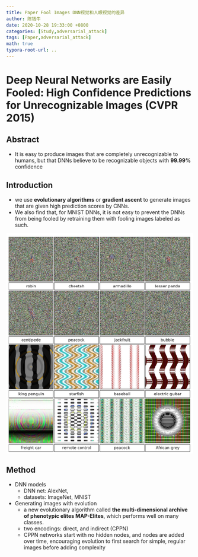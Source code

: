 ```yaml
---
title: Paper Fool Images DNN视觉和人眼视觉的差异
author: 陈钱牛
date: 2020-10-28 19:33:00 +0800
categories: [Study,adversarial_attack]
tags: [Paper,adversarial_attack]
math: true
typora-root-url: ..
---
```



# Deep Neural Networks are Easily Fooled: High Confidence Predictions for Unrecognizable Images (CVPR 2015)

## Abstract

- It is easy to produce images that are completely unrecognizable to humans, but that DNNs believe to be recognizable objects with **99.99%** confidence

## Introduction 

- we use **evolutionary algorithms** or **gradient ascent** to generate images that are given high prediction scores by CNNs.
- We also find that, for MNIST DNNs, it is not easy to prevent the DNNs from being fooled by retraining them with fooling images labeled as such.

![image-20201029143930269](/assets/img/posts/2020-10-28-Paper_fool_images/image-20201029143930269.png)

## Method 

- DNN models
	- DNN net: AlexNet, 
	- datasets: ImageNet, MNIST
- Generating images with evolution
	- a new evolutionary algorithm called **the multi-dimensional archive of phenotypic elites MAP-Elites**, which performs well on  many classes.
	- two encodings: direct, and indirect (CPPN)
	- CPPN networks start with no hidden nodes, and nodes are added over time, encouraging evolution to first search for simple, regular images before adding complexity





